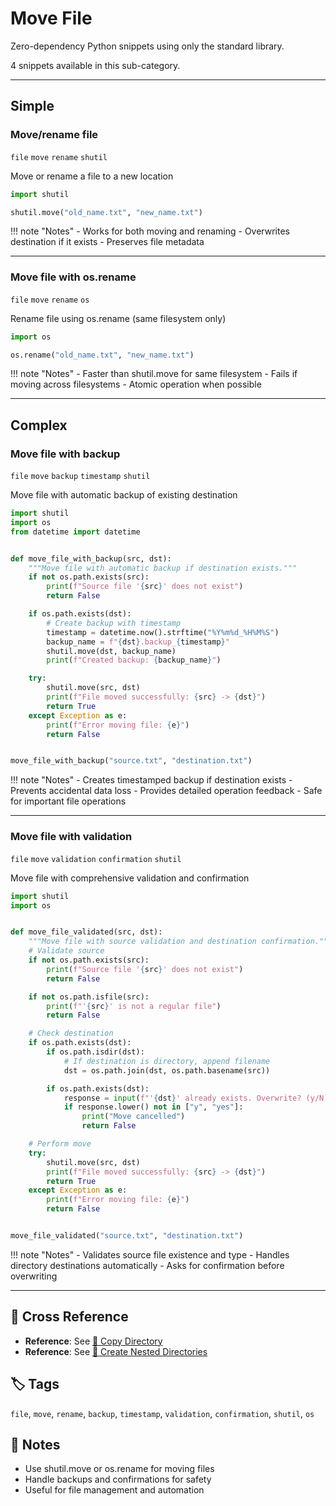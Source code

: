 # Move File

Zero-dependency Python snippets using only the standard library.

4 snippets available in this sub-category.

---

## Simple

###  Move/rename file

`file` `move` `rename` `shutil`

Move or rename a file to a new location

```python
import shutil

shutil.move("old_name.txt", "new_name.txt")
```

!!! note "Notes"
    - Works for both moving and renaming
    - Overwrites destination if it exists
    - Preserves file metadata

<hr class="snippet-divider">

### Move file with os.rename

`file` `move` `rename` `os`

Rename file using os.rename (same filesystem only)

```python
import os

os.rename("old_name.txt", "new_name.txt")
```

!!! note "Notes"
    - Faster than shutil.move for same filesystem
    - Fails if moving across filesystems
    - Atomic operation when possible

<hr class="snippet-divider">

## Complex

###  Move file with backup

`file` `move` `backup` `timestamp` `shutil`

Move file with automatic backup of existing destination

```python
import shutil
import os
from datetime import datetime


def move_file_with_backup(src, dst):
    """Move file with automatic backup if destination exists."""
    if not os.path.exists(src):
        print(f"Source file '{src}' does not exist")
        return False

    if os.path.exists(dst):
        # Create backup with timestamp
        timestamp = datetime.now().strftime("%Y%m%d_%H%M%S")
        backup_name = f"{dst}.backup_{timestamp}"
        shutil.move(dst, backup_name)
        print(f"Created backup: {backup_name}")

    try:
        shutil.move(src, dst)
        print(f"File moved successfully: {src} -> {dst}")
        return True
    except Exception as e:
        print(f"Error moving file: {e}")
        return False


move_file_with_backup("source.txt", "destination.txt")
```

!!! note "Notes"
    - Creates timestamped backup if destination exists
    - Prevents accidental data loss
    - Provides detailed operation feedback
    - Safe for important file operations

<hr class="snippet-divider">

### Move file with validation

`file` `move` `validation` `confirmation` `shutil`

Move file with comprehensive validation and confirmation

```python
import shutil
import os


def move_file_validated(src, dst):
    """Move file with source validation and destination confirmation."""
    # Validate source
    if not os.path.exists(src):
        print(f"Source file '{src}' does not exist")
        return False

    if not os.path.isfile(src):
        print(f"'{src}' is not a regular file")
        return False

    # Check destination
    if os.path.exists(dst):
        if os.path.isdir(dst):
            # If destination is directory, append filename
            dst = os.path.join(dst, os.path.basename(src))

        if os.path.exists(dst):
            response = input(f"'{dst}' already exists. Overwrite? (y/N): ")
            if response.lower() not in ["y", "yes"]:
                print("Move cancelled")
                return False

    # Perform move
    try:
        shutil.move(src, dst)
        print(f"File moved successfully: {src} -> {dst}")
        return True
    except Exception as e:
        print(f"Error moving file: {e}")
        return False


move_file_validated("source.txt", "destination.txt")
```

!!! note "Notes"
    - Validates source file existence and type
    - Handles directory destinations automatically
    - Asks for confirmation before overwriting

<hr class="snippet-divider">

## 🔗 Cross Reference

- **Reference**: See [📂 Copy Directory](copy_directory.md)
- **Reference**: See [📂 Create Nested Directories](create_nested_directories.md)

## 🏷️ Tags

`file`, `move`, `rename`, `backup`, `timestamp`, `validation`, `confirmation`, `shutil`, `os`

## 📝 Notes
- Use shutil.move or os.rename for moving files
- Handle backups and confirmations for safety
- Useful for file management and automation
